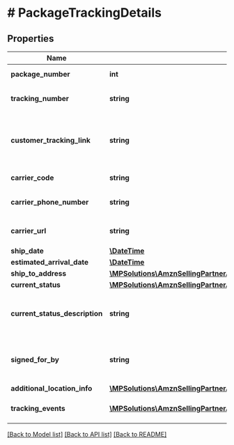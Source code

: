 # # PackageTrackingDetails

## Properties

Name | Type | Description | Notes
------------ | ------------- | ------------- | -------------
**package_number** | **int** | The package identifier. |
**tracking_number** | **string** | The tracking number for the package. | [optional]
**customer_tracking_link** | **string** | Link on swiship.com that allows customers to track the package. | [optional]
**carrier_code** | **string** | The name of the carrier. | [optional]
**carrier_phone_number** | **string** | The phone number of the carrier. | [optional]
**carrier_url** | **string** | The URL of the carrier’s website. | [optional]
**ship_date** | [**\DateTime**](\DateTime.md) |  | [optional]
**estimated_arrival_date** | [**\DateTime**](\DateTime.md) |  | [optional]
**ship_to_address** | [**\MPSolutions\AmznSellingPartnerApi\Models\FulfillmentOutbound\TrackingAddress**](TrackingAddress.md) |  | [optional]
**current_status** | [**\MPSolutions\AmznSellingPartnerApi\Models\FulfillmentOutbound\CurrentStatus**](CurrentStatus.md) |  | [optional]
**current_status_description** | **string** | Description corresponding to the CurrentStatus value. | [optional]
**signed_for_by** | **string** | The name of the person who signed for the package. | [optional]
**additional_location_info** | [**\MPSolutions\AmznSellingPartnerApi\Models\FulfillmentOutbound\AdditionalLocationInfo**](AdditionalLocationInfo.md) |  | [optional]
**tracking_events** | [**\MPSolutions\AmznSellingPartnerApi\Models\FulfillmentOutbound\TrackingEvent[]**](TrackingEvent.md) | An array of tracking event information. | [optional]

[[Back to Model list]](../../README.md#models) [[Back to API list]](../../README.md#endpoints) [[Back to README]](../../README.md)
